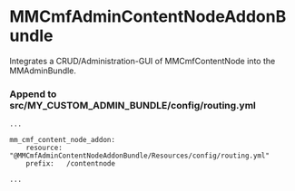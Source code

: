 # MMCmfAdminContentNodeAddonBundle
Integrates a CRUD/Administration-GUI of MMCmfContentNode into the MMAdminBundle.


### Append to src/MY_CUSTOM_ADMIN_BUNDLE/config/routing.yml

```
...

mm_cmf_content_node_addon:
    resource: "@MMCmfAdminContentNodeAddonBundle/Resources/config/routing.yml"
    prefix:   /contentnode

...
```